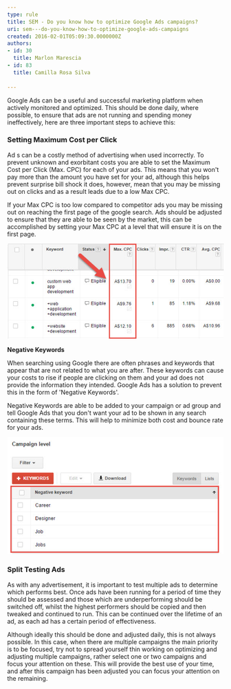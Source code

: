 ```yaml
---
type: rule
title: SEM - Do you know how to optimize Google Ads campaigns?
uri: sem---do-you-know-how-to-optimize-google-ads-campaigns
created: 2016-02-01T05:09:30.0000000Z
authors:
- id: 30
  title: Marlon Marescia
- id: 83
  title: Camilla Rosa Silva

---
```


Google Ads can be a useful and successful marketing platform when actively monitored and optimized. This should be done daily, where possible, to ensure that ads are not running and spending money ineffectively, here are three important steps to achieve this:
 
### Setting Maximum Cost per Click 


Ad s can be a costly method of advertising when used incorrectly. To prevent unknown and exorbitant costs you are able to set the Maximum Cost per Click (Max. CPC) for each of your ads. This means that you won't pay more than the amount you have set for your ad, although this helps prevent surprise bill shock it does, however, mean that you may be missing out on clicks and as a result leads due to a low Max CPC.

If your Max CPC is too low compared to competitor ads you may be missing out on reaching the first page of the google search. Ads should be adjusted to ensure that they are able to be seen by the market, this can be accomplished by setting your Max CPC at a level that will ensure it is on the first page.

![ Maximum Cost per Click can be set at the campaign, ad group or ad level](2016-02-25_8-16-05.jpg)

**Negative Keywords**

When searching using Google there are often phrases and keywords that appear that are not related to what you are after. These keywords can cause your costs to rise if people are clicking on them and your ad does not provide the information they intended. Google Ads has a solution to prevent this in the form of 'Negative Keywords'.

Negative Keywords are able to be added to your campaign or ad group and tell Google Ads that you don't want your ad to be shown in any search containing these terms. This will help to minimize both cost and bounce rate for your ads.

![ Negative Keywords ensure your ad is not shown in unrelated searches](2016-02-25_8-18-14.jpg)

### Split Testing Ads 


As with any advertisement, it is important to test multiple ads to determine which performs best. Once ads have been running for a period of time they should be assessed and those which are underperforming should be switched off, whilst the highest performers should be copied and then tweaked and continued to run. This can be continued over the lifetime of an ad, as each ad has a certain period of effectiveness.

Although ideally this should be done and adjusted daily, this is not always possible. In this case, when there are multiple campaigns the main priority is to be focused, try not to spread yourself thin working on optimizing and adjusting multiple campaigns, rather select one or two campaigns and focus your attention on these. This will provide the best use of your time, and after this campaign has been adjusted you can focus your attention on the remaining.
